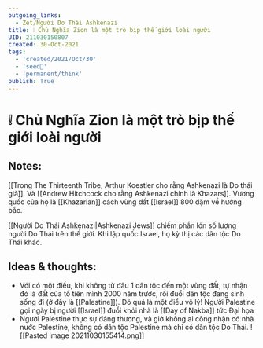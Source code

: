 ```yaml
---
outgoing_links:
  - Zet/Người Do Thái Ashkenazi
title: ❕ Chủ Nghĩa Zion là một trò bịp thế giới loài người
UID: 211030150807
created: 30-Oct-2021
tags:
  - 'created/2021/Oct/30'
  - 'seed🥜'
  - 'permanent/think'
publish: True
---
```

# ❕ Chủ Nghĩa Zion là một trò bịp thế giới loài người

## Notes:
[[Trong The Thirteenth Tribe, Arthur Koestler cho rằng Ashkenazi là Do thái giả]]. 
 Và [[Andrew Hitchcock cho rằng Ashkenazi chính là Khazars]]. Vương quốc của họ là [[Khazarian]] cách vùng đất [[Israel]] 800 dặm về hướng bắc.
 
 [[Người Do Thái Ashkenazi|Ashkenazi Jews]] chiếm phần lớn số lượng người Do Thái trên thế giới. Khi lập quốc Israel, họ kỳ thị các dân tộc Do Thái khác.

## Ideas & thoughts:
- Với có một điều, khi không từ đâu 1 dân tộc đến một vùng đất, tự nhận đó là đất của tổ tiên mình 2000 năm trước, rồi đuổi dân tộc đang sinh sống đi (ở đây là [[Palestine]]). Đó quả là một điều vô lý! Người Palestine gọi ngày bị người [[Israel]] đuổi khỏi nhà là [[Day of Nakba]] tức Đại họa
- Người Palestine thực sự đáng thương, và giờ không ai công nhận có nhà nước Palestine, không có dân tộc Palestine mà chỉ có dân tộc Do Thái. 
![[Pasted image 20211030155414.png]]

